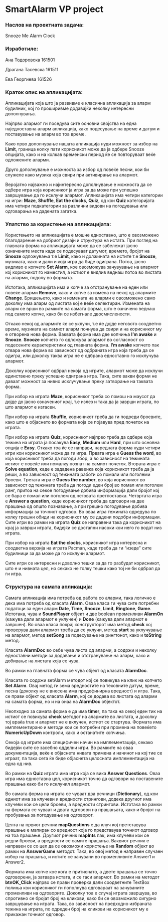 # SmartAlarm VP project

### Наслов на проектната задача:

Snooze Me Alarm Clock

### Изработиле: 

Ана Тодоровска 161501   

Драгана Тасевска 161511    

Ева Георгиева 161526    

### Краток опис на апликацијата:

Апликацијата која што ја развивме е класична апликација за аларм будилник, кој го проширивме додавајќи неколку интересни дополнувања. 

Најпрво алармот ги поседува сите основни својства на една наједноставна аларм апликација, како подесување на време и датум и поставување на аларм во тоа време.

Како прво дополнување нашата апликација нуди можност за избор на **Limit**, граница колку пати корисникот може да ја одбере Snooze опцијата, како и на колкав временски период ќе се повторуваат веќе одложените аларми.

Друго дополнување е можноста за избор од повеќе песни, кои би служеле како музика која свири при активирање на алармот.

Веројатно најважно и најинтересно дополнување е можноста да се одбере игра која корисникот ја игра за да може при успешно завршување да го исклучи алармот. Апликацијата има четири категории на игри: **Maze**, **Shuffle**, **Eat the clocks**, **Quiz**, од кои **Quiz** категоријата има четири подкатегории за различни видови на погодувања или одговарања на дадената загатка.

### Упатство за користење на апликацијата:

Користењето на апликацијата е мошне едноставно, што е овозможено благодарение на добриот дизајн и структура на истата. 
При поглед на главната форма на апликацијата може да се забележат јасно означените места каде се подесуваат датумот, времето, бројот на **Snooze** одложувања т.е **Limit**, како и должината на истите т.е **Snooze**, музиката, како и дали и која игра да биде одиграна. Потоа, јасно видливо е копчето **Set Alarm**, кое овозможува зачувување на алармот кој корисникот го наместил, а истиот е видлив веднаш потоа во листата на аларми, подолу во формата. 

Истотака, апликацијата има и копче за отстранување на еден или повеќе аларми **Remove**, како и копче за измена на некој од алармите **Change**. Бришењето, како и измената на аларми е овозможено само доколку има аларм од листата кој е веќе селектиран. Измената на аларм се врши во рамките на самата форма, што е означено веднаш под самото копче, како би се избегнале двосмислености.

Откако некој од алармите ќе се уклучи, т.е ќе дојде неговото соодветно време, музиката на самиот аларм почнува да свири и на корисникот му е отворена нова форма. Ваквата форма има две копчиња **I’m awake** и **Snooze**. **Snooze** копчето го одложува алармот во согласност со подесените карактеристики од главната форма. **I’m awake** копчето пак отвара нова форма во зависност од одбраната игра која треба да се одигра, или доколку таква игра не е одбрана едноставно го исклучува алармот.

Доколку корисникот одбрал некоја од игрите, алармот може да исклучи единствено преку успешно одиграна игра. Така, сите вакви форми не даваат можност за нивно исклучување преку затворање на таквата форма.

При избор на играта **Maze**, корисникот треба со помош на маусот да дојде до јасно означениот крај, т.е излез и така да ја заврши играта, по што алармот е изгасен.

При избор на играта **Shuffle**, корисникот треба да ги подреди броевите, како што е објаснето во формата која се појавува пред почеток на играта.

При избор на играта **Quiz**, корисникот најпрво треба да одбере која тежина на играта ја посакува **Easy**, **Medium** или **Hard**, при што основна опција е **Easy**. Откако тоа ќе се направи, наредната форма нуди четири игри кои корисникот може да ги игра. Првата игра е **Guess the word**, во која корисникот треба да погоди збор, а во зависност на тежината истиот е повеќе или помалку познат на самиот почеток. Втората игра е **Solve equation**, каде е зададена равенка која корисникот треба да ја реши, а во зависност од тежината работи со помали или поголеми броеви. Третата игра е **Guess the number**, во која корисникот во зависност од тежината треба да погоди еден број во помал или поголем ранг, притоа на секое погодување добива информација дали бројот кој се бара е помал или поголем од неговата претпоставка. Четвртата игра е **Answer a question**, каде корисникот треба да одговори на две прашања од општо познавање, а при грешно погодување добива информација за точниот одговор. Во оваа игра тежината одредува по колку грешни обиди на корисникот му се дадени подобри информации. Сите игри во рамки на играта **Quiz** се направени така да корисникот на крај ја заврши играта, бидејќи се достапни насоки кои него го водат низ играта.

При избор на играта **Eat the clocks**, корисникот игра интересна и соодветна верзија на играта Pacman, каде треба да ги “изеде” сите будилници за да може да го исклучи алармот.

Сите игри се интересни и доволно тешки за да го разбудат корисникот, што е и нивната цел, но секако не толку тешки како тој не би одбрал да ги игра.

### Структура на самата апликација:

Самата апликација има потреба од работа со аларми, така логично е дека има потреба од класата **Alarm**. Оваа класа ги чува сите потребни податоци за еден аларм **Date**, **Time**, **Snooze**, **Limit**, **Ringtone**, **Game**. Истотака, чува и **SoundPlayer** објект и две boolean променливи **AlarmOn** (кажува дали алармот е уклучен) и **Done** (кажува дали алармот е завршен). Во оваа класа покрај конструкторот има метод **check** кој проверува дали алармот треба да се уклучи, метод **start** за уклучување на алармот, метод **setSong** за подесување на рингтонот, како и **toString** метод.

Класата **AlarmDoc** во себе чува листа од аларми, а содржи и неколку едноставни методи за додавање и отстранување на аларм, како и добивање на листата која се чува.

Во рамки на главната форма се чува објект од класата **AlarmDoc**. 

Класата го содржи setAlarm методот кој се повикува на клик на копчето **Set Alarm**. Овај метод ги зема вредностите на тековните датум, време, песна (доколку не е внесена има предефинирна вредност) и игра. Така, се прави објект од класата **Alarm**, кој се додава во листата од аларми на самата форма, но и на онаа на **AlarmDoc** објектот. 

Неопходно за самата форма е да има **timer**, па така на секој еден тик на истиот се повикува **check** методот на алармите во листата, и доколку тој враќа true и алармот не е вклучен, истиот се стартува. Формата има имплементирано и методи кои се потребни при промена на повеќето **NumericUpDown** контроли, како и останатите копчиња.

Секоја од игрите има специфичен начин на имплементација, секако бидејќи сите се засебно одделни игри. Во рамките на оваа документација, веќе е објаснета нивата примена и начинот на кој тие се играат, па така сега ќе биде објаснета целосната имплементација на една од нив.

Во рамки на **Quiz** играта има игра која се вика **Answer Questions**. Оваа игра има едноставна цел, корисникот точно да одговори на поставените прашања како би го исклучил алармот. 

Во самата форма на играта се чуваат два речници (**Dictionary**), од кои едниот има за клучеви и вредности стрингови, додека другиот има клучеви кои се цели броеви, а вредности стрингови. Истотака во рамки на формата се чуваат и двата одговори на прашањата, како и бројот на пробувања за погодување на одговорот. 

Целта на првиот речник **mapQuestions** е да клуч кој претставува прашање е мапиран со вредност која го представува точниот одговор на тоа прашање. Другиот речник **mapInts** пак, има клучеви кои се редни броеви, а вредности се самите прашања. Ваквиот речник е направен се со цел да се овозможи користење на **Random** објект во рамки на **AnswerGame** методот. Така, во овој метод е направен случаен избор на прашања, и истите се зачувани во променливите Answer1 и Answer2. 

Формата има копче кое кога е притиснато, а двете прашања се точно одговорени, ја затвара истата, и се гаси алармот. Во рамки на методот **btnOK_Click** најпрво се прави проверка дали соодветните TextBox полиња кои корисникот ги пополнува одговараат на зачуваните променливи на одговорите. Доколку тоа е случај играта завршува, во спротивно се бројат број на кликови, како би се овозможило сигурно завршување на играта. Така, во зависност на предходно избраната тежина на играта, по одреден број на кликови на корисникот му е прикажан точниот одговор.

